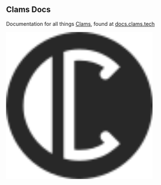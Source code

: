 ## Clams Docs

Documentation for all things [Clams](https://clams.tech), found at [docs.clams.tech](https://docs.clams.tech)

<img src="./docs/assets/clams.svg" width="400">

